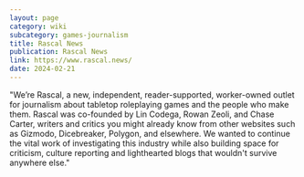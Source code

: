```yaml
---
layout: page
category: wiki
subcategory: games-journalism
title: Rascal News
publication: Rascal News
link: https://www.rascal.news/
date: 2024-02-21
---
```


"We’re Rascal, a new, independent, reader-supported, worker-owned outlet for journalism about tabletop roleplaying games and the people who make them. Rascal was co-founded by Lin Codega, Rowan Zeoli, and Chase Carter, writers and critics you might already know from other websites such as Gizmodo, Dicebreaker, Polygon, and elsewhere. We wanted to continue the vital work of investigating this industry while also building space for criticism, culture reporting and lighthearted blogs that wouldn't survive anywhere else."
